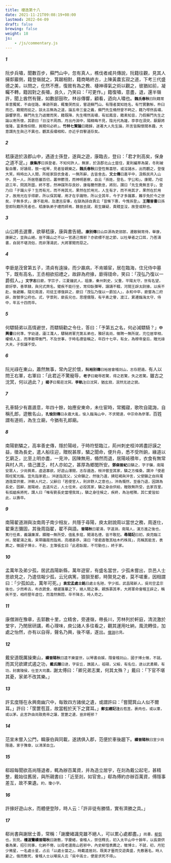 ```yaml
---
title: 棲逸第十八
date: 2021-11-21T09:08:19+08:00
lastmod: 2022-04-09
draft: false
brewing: false
weight: 18
js:
    - /js/commentary.js
---
```


##### 1

阮步兵嘯，聞數百步，蘇門山中，忽有真人，樵伐者咸共傳說，阮籍往觀，見其人擁厀巖側，籍登嶺就之，箕踞相對，籍商略終古，上陳黃農玄寂之道，下考三代盛德之美，以問之，仡然不應，復敘有為之教、棲神導氣之術以觀之，彼猶如前，凝矚不轉，籍因對之長嘯，良久，乃笑曰：「可更作。」籍復嘯，意盡，退，還半嶺許，聞上酋然有聲，如數部鼓吹，林谷傳響，顧看，迺向人嘯也。<small>**魏氏春秋**曰阮籍常率意獨駕，不由徑路，車跡所窮，輒慟哭而反，嘗遊蘇門山，有隱者莫知姓名，有竹實數斛，杵臼而已，籍聞而從之，談太古無為之道，論五帝三皇之義，蘇門先生翛然曾不眄之，籍乃嘐然長嘯，韻響寥亮，蘇門先生乃逌爾而笑，籍既降，先生喟然高嘯，有如鳳音，籍素知音，乃假蘇門先生之論以寄所懷，其歌曰「日沒不周西，月出丹淵中，陽精晦不見，陰光代為雄，亭亭在須臾，厭厭將復隆，富貴俛仰間，貧賤何必終」。**竹林七賢論**曰籍歸，遂著大人先生論，所言皆胸懷間本趣，大意謂先生與己不異也，觀其長嘯相和，亦近乎目擊道存矣。</small>

##### 2

嵇康遊於汲郡山中，遇道士孫登，遂與之遊，康臨去，登曰：「君才則高矣，保身之道不足。」<small>**康集序**曰孫登者，不知何許人，無家，於汲郡北山土窟住，夏則編草為裳，冬則被髮自覆，好讀易，鼓一絃琴，見者皆親樂之。**魏氏春秋**曰登性無喜怒，或沒諸水，出而觀之，登復大笑，時時出入人間，所經家設衣食者，一無所辭，去皆舍去。**文士傳**曰嘉平中，汲縣民共入山中，見一人，所居懸巖百仞，叢林鬱茂，而神明甚察，自云「孫姓，登名，字公和」，康聞，乃從遊三年，問其所圖，終不答，然神謀所存良妙，康每薾然歎息，將別，謂曰「先生竟無言乎」，登乃曰「子識火乎？生而有光，而不用其光，果然在於用光，人生有才，而不用其才，果然在於用才，故用光在乎得薪，所以保其曜，用才在乎識物，所以全其年，今子才多識寡，難乎免於今之世矣，子無多求」，康不能用，及遭呂安事，在獄為詩自責云「昔慚下惠，今愧孫登」。**王隱晉書**曰孫登即阮籍所見者也，嵇康執弟子禮而師焉，魏晉去就，易生嫌疑，貴賤並沒，故登或默也。</small>

##### 3

山公將去選曹，欲舉嵇康，康與書告絕。<small>**康別傳**曰山巨源為吏部郎，遷散騎常侍，舉康，康辭之，並與山絕，豈不識山之不以一官遇己情邪？亦欲標不屈之節，以杜舉者之口耳，乃答濤書，自說不堪流俗，而非薄湯武，大將軍聞而惡之。</small>

##### 4

李廞是茂曾第五子，清貞有遠操，而少羸病，不肯婚宦，居在臨海，住兄侍中墓下，既有高名，王丞相欲招禮之，故辟為府掾，廞得牋命，笑曰：「茂弘乃復以一爵假人。」<small>**文字志**曰廞，字宗子，江夏鍾武人，祖康，秦州刺史，父重，平陽太守，世有名望，廞好學，善草隸，與兄式齊名，躄疾不能行坐，常仰臥彈琴，讀誦不輟，河間王辟太尉掾，以疾不赴，後避難，隨兄南渡，司徒王導復辟之，廞曰「茂弘乃復以一爵加人」，永和中卒，廞嘗為二府辟，故號李公府也。式，字景則，廞長兄也，思理儒隱，有平素之譽，渡江，累遷臨海太守、侍中，年五十四而卒。</small>

##### 5

何驃騎弟以高情避世，而驃騎勸之令仕，答曰：「予第五之名，何必減驃騎？」<small>**中興書**曰何準，字幼道，廬江灊人，驃騎將軍充第五弟也，雅好高尚，徵聘一無所就，充位居宰相，權傾人主，而準散帶衡門，不及世事，于時名德皆稱之，年四十七卒，有女，為穆帝皇后，贈光祿大夫，子恢讓不受。</small>

##### 6

阮光祿在東山，蕭然無事，常內足於懷，<small>**阮裕別傳**曰裕居會稽剡山，志存肥遁。</small>有人以問王右軍，右軍曰：「此君近不驚寵辱，<small>**老子**曰寵辱若驚，得之若驚，失之若驚。</small>雖古之沈冥，何以過此？」<small>**楊子**曰蜀莊沈冥。**李軌**注曰沈冥，猶玄寂，泯然无迹之貌。</small>

##### 7

孔車騎少有嘉遁意，年四十餘，始應安東命，未仕宦時，常獨寢，歌吹自箴誨，自稱孔郎，遊散名山，<small>**孔愉別傳**曰永嘉大亂，愉入臨海山中，不求聞達，中宗命為參軍。</small>百姓謂有道術，為生立廟，今猶有孔郎廟。

##### 8

南陽劉驎之，高率善史傳，隱於陽岐，于時符堅臨江，荊州刺史桓沖將盡訏謨之益，徵為長史，遣人船往迎，贈貺甚厚，驎之聞命，便升舟，悉不受所餉，緣道以乞窮乏，比至上明亦盡，一見沖，因陳無用，翛然而退，居陽岐積年，衣食有無常與村人共，值己匱乏，村人亦如之，甚厚為鄉閭所安。<small>**鄧粲晉紀**曰驎之，字子驥，南陽安眾人，少尚質素，虛退寡欲，好遊山澤間，志存遁逸，桓沖嘗至其家，驎之方條桑，謂沖「使君既枉駕光臨，宜先詣家君」，沖遂詣其父，父命驎之，然後乃還，拂短褐與沖言，父使驎之自持濁酒葅菜供賓，沖敕人代之，父辭曰「若使官人，則非野人之意也」，沖為慨然，至昏乃退，因請為長史，固辭，居陽岐，去道斥近，人士往來，必投其家，驎之身自供給，贈致無所受，去家百里，有孤嫗疾將死，謂人曰「唯有劉長史當埋我耳」，驎之身往候之，疾終，為治棺殯，其仁愛皆如此，以壽卒。</small>

##### 9

南陽翟道淵與汝南周子南少相友，共隱于尋陽，庾太尉說周以當世之務，周遂仕，翟秉志彌固，其後周詣翟，翟不與語。<small>**晉陽秋**曰翟湯，字道淵，南陽人，漢方進之後也，篤行任素，義讓廉潔，饋贈一無所受，值亂多寇，聞湯名德，皆不敢犯。**尋陽記**曰初，庾亮臨江州，聞翟湯之風，束帶躡屐而詣焉，亮禮甚恭，湯曰「使君直敬其枯木朽株耳」，亮稱其能言，表薦之，徵國子博士，不赴，主簿張玄曰「此君臥龍，不可動也」，終于家。</small>

##### 10

孟萬年及弟少孤，居武昌陽新縣，萬年遊宦，有盛名當世，少孤未嘗出，京邑人士思欲見之，乃遣信報少孤，云兄病篤，狼狽至都，時賢見之者，莫不嗟重，因相謂曰：「少孤如此，萬年可死。」<small>**袁宏孟處士銘**曰處士名陋，字少孤，武昌陽新人，吳司空孟宗後也，少而希古，布衣蔬食，棲遲蓬蓽之下，絕人間之事，親族慕其孝，大將軍命會稽王辟之，稱疾不至，相府歷年虛位，而澹然無悶，卒不降志，時人奇之。</small>

##### 11

康僧淵在豫章，去郭數十里，立精舍，旁連嶺，帶長川，芳林列於軒庭，清流激於堂宇，乃閒居研講，希心理味，庾公諸人多往看之，觀其運用吐納，風流轉佳，加處之怡然，亦有以自得，聲名乃興，後不堪，遂出。<small>[僧淵](../04/#47)已見。</small>

##### 12

戴安道既厲操東山，<small>**續晉陽秋**曰逵不樂當世，以琴書自娛，隱會稽剡山，國子博士徵，不就。</small>而其兄欲建式遏之功，<small>**戴氏譜**曰逯，字安丘，譙國人，祖碩，父綏，有名位，逯以武勇顯，有功，封廣陵侯，仕至大司農。</small>謝太傅曰：「卿兄弟志業，何其太殊？」戴曰：「下官不堪其憂，家弟不改其樂。」

##### 13

許玄度隱在永興南幽穴中，每致四方諸侯之遺，或謂許曰：「嘗聞箕山人似不爾耳。」許曰：「筐篚苞苴，故當輕於天下之寶耳。」<small>**鄭玄禮記注**云苞苴，裹肉也，或以葦，或以茅。此言許由尚致堯帝之讓，筐篚之遺，豈非輕邪？</small>

##### 14

范宣未嘗入公門，韓康伯與同載，遂誘俱入郡，范便於車後趨下。<small>**續晉陽秋**曰宣少尚隱遁，家于豫章，以清潔自立。</small>

##### 15

郗超每聞欲高尚隱退者，輒為辦百萬資，并為造立居宇，在剡為戴公起宅，甚精整，戴始往舊居，與所親書曰：「近至剡，如官舍。」郗為傅約亦辦百萬資，傅隱事差互，故不果遺。<small>約，瓊小字。</small>

##### 16

許掾好遊山水，而體便登陟，時人云：「許非徒有勝情，實有濟勝之具。」

##### 17

郗尚書與謝居士善，常稱：「謝慶緒識見雖不絕人，可以累心處都盡。」<small>尚書，[郗恢](../23/#39)也，別見。**檀道鸞續晉陽秋**曰謝敷，字慶緒，會稽人，崇信釋氏，初入太平山中十餘年，以長齋供養為業，招引同事，化納不倦，以母老還南山若邪中，內史郗愔表薦之，徵博士，不就，初，月犯少微星，一名處士星，占云「以處士當之」，時戴逵居剡，既美才藝而交遊貴盛，先敷著名，時人憂之，俄而敷死，會稽人士以嘲吳人云「吳中高士，便是求死不得」。</small>